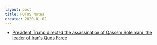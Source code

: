 ```yaml
---
layout: post
title: POTUS Notes
created: 2020-01-02
---
```


- [President Trump directed the assassination of Qassem Soleimani, the leader of Iran's Quds Force](https://www.reuters.com/article/us-iraq-security-blast-soleimani-idUSKBN1Z201C)

